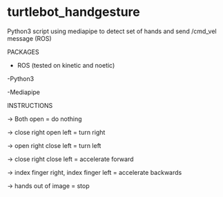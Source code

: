 # turtlebot_handgesture
Python3 script using mediapipe to detect set of hands and send /cmd_vel message (ROS)

PACKAGES

- ROS (tested on kinetic and noetic)

-Python3

-Mediapipe

INSTRUCTIONS

-> Both open = do nothing

-> close right open left = turn right

-> open right close left = turn left

-> close right close left = accelerate forward

-> index finger right, index finger left = accelerate backwards

-> hands out of image = stop 
